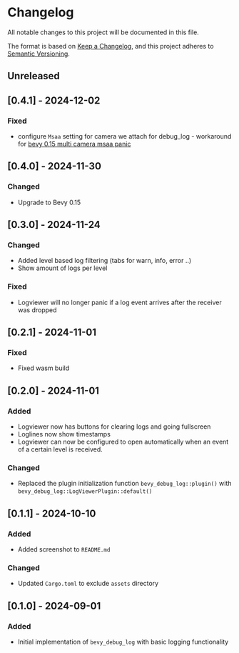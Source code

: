 # Changelog

All notable changes to this project will be documented in this file.

The format is based on [Keep a Changelog](https://keepachangelog.com/en/1.0.0/),
and this project adheres to [Semantic Versioning](https://semver.org/spec/v2.0.0.html).

## Unreleased

## [0.4.1] - 2024-12-02

### Fixed
* configure `Msaa` setting for camera we attach for debug_log - workaround for [bevy 0.15 multi camera msaa panic](https://github.com/bevyengine/bevy/issues/16590)

## [0.4.0] - 2024-11-30

### Changed
* Upgrade to Bevy 0.15

## [0.3.0] - 2024-11-24

### Changed
* Added level based log filtering (tabs for warn, info, error ..)
* Show amount of logs per level

### Fixed
* Logviewer will no longer panic if a log event arrives after the receiver was dropped

## [0.2.1] - 2024-11-01

### Fixed
* Fixed wasm build

## [0.2.0] - 2024-11-01

### Added
* Logviewer now has buttons for clearing logs and going fullscreen
* Loglines now show timestamps
* Logviewer can now be configured to open automatically when an event of a certain level is received.

### Changed
* Replaced the plugin initialization function `bevy_debug_log::plugin()` with `bevy_debug_log::LogViewerPlugin::default()`

## [0.1.1] - 2024-10-10

### Added
* Added screenshot to `README.md`

### Changed
* Updated `Cargo.toml` to exclude `assets` directory

## [0.1.0] - 2024-09-01

### Added
* Initial implementation of `bevy_debug_log` with basic logging functionality
